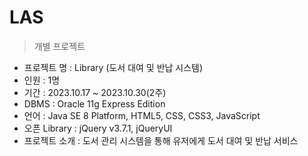 LAS
===========
>개별 프로젝트

- 프로젝트 명 : Library (도서 대여 및 반납 시스템)<br>
- 인원 : 1명<br>
- 기간 : 2023.10.17 ~ 2023.10.30(2주)<br>
- DBMS : Oracle 11g Express Edition <br>
- 언어 : Java SE 8 Platform, HTML5, CSS, CSS3, JavaScript<br>
- 오픈 Library : jQuery v3.7.1, jQueryUI<br>
- 프로젝트 소개 : 도서 관리 시스템을 통해 유저에게 도서 대여 및 반납 서비스<br>